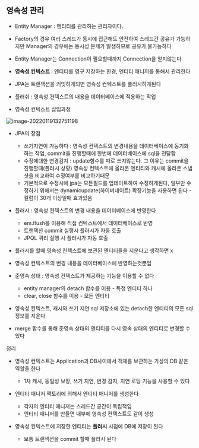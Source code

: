 ## 영속성 관리

- Entity Manager : 엔티티를 관리하는 관리자이다. 
- Factory의 경우 여러 스레드가 동시에 접근해도 안전하여 스레드간 공유가 가능하지만 Manager의 경우에는 동시성 문제가 발생하므로 공유가 불가능하다
- Entity Manager는 Connection이 필요할때까지 Connection을 얻지않는다



- **영속성 컨텍스트** : 엔티티를 영구 저장하는 환경, 엔티티 매니저를 통해서 관리한다
- JPA는 트랜잭션을 커밋하게되면 영속성 컨텍스트를 플러시하게된다
- 플러쉬 : 영속성 컨텍스트의 내용을 데이터베이스에 적용하는 작업
- 영속성 컨텍스트 삽입과정

![image-20220119132751198](C:\Users\gi718\AppData\Roaming\Typora\typora-user-images\image-20220119132751198.png)

- JPA의 장점
  - 쓰기지연이 가능하다 : 영속성 컨텍스트의 변경내용을 데이터베이스에 동기화 하는 작업, commit을 진행할때에 한번에 데이터베이스에 sql을 전달함
  - 수정에대한 변경감지 : update함수를 따로 쓰지않는다. 그 이유는 commit을 진행할때(플러시 상황) 영속성 컨텍스트에 올라온 엔티티와 캐시에 올라온 스냅샷을 비교하여 수정여부를 비교하기때문
  - 기본적으로 수정시에 jpa는 모든필드를 업데이트하여 수정하게된다, 일부만 수정하기 위해서는 dynamicupdate(하이버네이트) 확장기능을 사용하면 된다 - 컬럼이 30개 이상일때 효과있음



- 플러시 : 영속성 컨텍스트의 변경 내용을 데이터베이스에 반영한다
  - em.flush를 이용해 직접 컨텍스트에서 데이터베이스로 반영
  - 트랜잭션 commit 실행시 플러시가 자동 호출
  - JPQL 쿼리 실행 시 플러시가 자동 호출

- 플러시를 할때 영속성 컨텍스트에 보관된 엔티티들을 지운다고 생각하면 x
- 영속성 컨텍스트의 변경 내용을 데이터베이스에 반영하는것뿐임



- 준영속 상태 : 영속성 컨텍스트가 제공하는 기능을 이용할 수 없다
  - entity manager의 detach 함수를 이용 - 특정 엔티티 하나
  - clear, close 함수를 이용 - 모든 엔티티

- 영속성 컨텍스트, 캐시와 쓰기 지연 sql 저장소에 있는 detach한 엔티티의 모든 sql 정보를 지운다
- merge 함수를 통해 준영속 상태의 엔티티를 다시 영속 상태의 엔티티로 변경할 수 있다



정리

- 영속성 컨텍스트는 Application과 DB사이에서 객체를 보관하는 가상의 DB 같은 역할을 한다
  - 1차 캐시, 동일성 보장, 쓰기 지연, 변경 감지, 지연 로딩 기능을 사용할 수 있다

- 엔티티 매니저 팩토리에 의해서 엔티티 매니저를 생성한다
  - 각자의 엔티티 매니저는 스레드간 공간이 독립적임
  - 엔티티 매니저를 만들면 내부에 영속성 컨텍스트도 같이 생성
- 영속성 컨텍스트에 저장한 엔티티는 **플러시** 시점에 DB에 저장이 된다
  - 보통 트랜잭션을 commit 할때 플러시 된다
